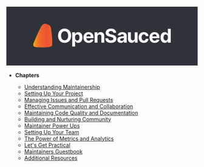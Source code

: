 [![OpenSauced Logo](../_assets/images/logo-on-dark.png)](https://opensauced.pizza/)

- **Chapters**

  - [Understanding Maintainership](intro.md)
  - [Setting Up Your Project](how-to-setup-your-project.md)
  - [Managing Issues and Pull Requests](issues-and-pull-requests.md)
  - [Effective Communication and Collaboration](communication-and-collaboration.md)
  - [Maintaining Code Quality and Documentation](maintaining-code-quality.md)
  - [Building and Nurturing Community](building-community.md)
  - [Maintainer Power Ups](maintainer-powerups.md)
  - [Setting Up Your Team](your-team.md)
  - [The Power of Metrics and Analytics](metrics-and-analytics.md)
  - [Let's Get Practical](getting-practical.md)
  - [Maintainers Guestbook](maintainers-guestbook.md)
  - [Additional Resources](additional-resources.md)

